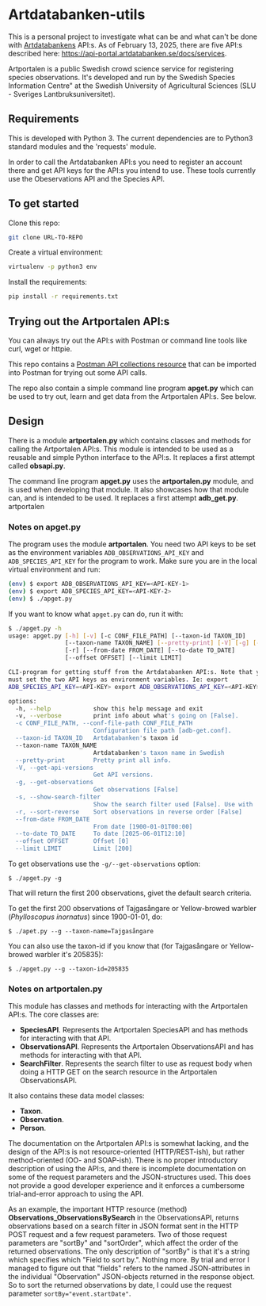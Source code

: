 # Artdatabanken-utils

This is a personal project to investigate what can be and what can't be done with [Artdatabankens](https://api-portal.artdatabanken.se/) API:s. As of February 13, 2025, there are five API:s described here: https://api-portal.artdatabanken.se/docs/services.

Artportalen is a public Swedish crowd science service for registering species observations. It's developed and run by the Swedish Species Information Centre" at the Swedish University of Agricultural Sciences (SLU - Sveriges Lantbruksuniversitet).

## Requirements

This is developed with Python 3. The current dependencies are to Python3 standard modules and  the 'requests' module.

In order to call the Artdatabanken API:s you need to register an account there and get API keys for the API:s you intend to use. These tools currently use the Obeservations API and the Species API.

## To get started

Clone this repo:
```bash
git clone URL-TO-REPO
```

Create a virtual environment:
```bash
virtualenv -p python3 env
```

Install the requirements:
```bash
pip install -r requirements.txt
```

## Trying out the Artportalen API:s

You can always try out the API:s with Postman or command line tools like curl, wget or httpie.

This repo contains a [Postman API collections resource]("artdatbankens-apis.postman.json") that can be imported into Postman for trying out some API calls.

The repo also contain a simple command line program **apget.py** which can be used to try out, learn and get data from the Artportalen API:s. See below.

## Design

There is a module **artportalen.py** which contains classes and methods for calling the Artportalen API:s. This module is intended to be used as a reusable and simple Python interface to the API:s. It replaces a first attempt called **obsapi.py**.

The command line program **apget.py** uses the **artportalen.py** module, and is used when developing that module. It also showcases how that module can, and is intended to be used. It replaces a first attempt **adb_get.py**.
artportalen
### Notes on apget.py

The program uses the module **artportalen**. You need two API keys to be set as the environment variables `ADB_OBSERVATIONS_API_KEY` and `ADB_SPECIES_API_KEY` for the program to work. Make sure you are in the local virtual environment and run:

```bash
(env) $ export ADB_OBSERVATIONS_API_KEY=<API-KEY-1>
(env) $ export ADB_SPECIES_API_KEY=<API-KEY-2>
(env) $ ./apget.py
```

If you want to know what `apget.py` can do, run it with:

```bash
$ ./apget.py -h
usage: apget.py [-h] [-v] [-c CONF_FILE_PATH] [--taxon-id TAXON_ID]
                [--taxon-name TAXON_NAME] [--pretty-print] [-V] [-g] [-s]
                [-r] [--from-date FROM_DATE] [--to-date TO_DATE]
                [--offset OFFSET] [--limit LIMIT]

CLI-program for getting stuff from the Artdatabanken API:s. Note that you
must set the two API keys as environment variables. Ie: export
ADB_SPECIES_API_KEY=<API-KEY> export ADB_OBSERVATIONS_API_KEY=<API-KEY>

options:
  -h, --help            show this help message and exit
  -v, --verbose         print info about what's going on [False].
  -c CONF_FILE_PATH, --conf-file-path CONF_FILE_PATH
                        Configuration file path [adb-get.conf].
  --taxon-id TAXON_ID   Artdatabanken's taxon id
  --taxon-name TAXON_NAME
                        Artdatabanken's taxon name in Swedish
  --pretty-print        Pretty print all info.
  -V, --get-api-versions
                        Get API versions.
  -g, --get-observations
                        Get observations [False]
  -s, --show-search-filter
                        Show the search filter used [False]. Use with '-g'
  -r, --sort-reverse    Sort observations in reverse order [False]
  --from-date FROM_DATE
                        From date [1900-01-01T00:00]
  --to-date TO_DATE     To date [2025-06-01T12:10]
  --offset OFFSET       Offset [0]
  --limit LIMIT         Limit [200]
```

To get observations use the `-g/--get-observations` option:

```
$ ./apget.py -g
```
That will return the first 200 observations, givet the default search criteria. 

To get the first 200 observations of Tajgasångare or Yellow-browed warbler (*Phylloscopus inornatus*) since 1900-01-01, do:

```
$ ./apet.py --g --taxon-name=Tajgasångare
```

You can also use the taxon-id if you know that (for Tajgasångare or Yellow-browed warbler it's 205835):

```
$ ./apget.py --g --taxon-id=205835
```

### Notes on artportalen.py

This module has classes and methods for interacting with the Artportalen API:s. The core classes are:

* **SpeciesAPI**. Represents the Artportalen SpeciesAPI and has methods for interacting with that API.
* **ObservationsAPI**. Represents the Artportalen ObservationsAPI and has methods for interacting with that API.
* **SearchFilter**. Represents the search filter to use as request body when doing a HTTP GET on the search resource in the Artportalen ObservationsAPI.

It also contains these data model classes:

* **Taxon**.
* **Observation**.
* **Person**.

The documentation on the Artportalen API:s is somewhat lacking, and the design of the API:s is not resource-oriented (HTTP/REST-ish), but rather method-oriented (OO- and SOAP-ish). There is no proper introductory description of using the API:s, and there is incomplete documentation on some of the request parameters and the JSON-structures used. This does not provide a good developer experience and it enforces a cumbersome trial-and-error approach to using the API.

As an example, the important HTTP resource (method) **Observations_ObservationsBySearch** in the ObservationsAPI, returns observations based on a search filter in JSON format sent in the HTTP POST request and a few request parameters. Two of those request parameters are "sortBy" and "sortOrder", which affect the order of the returned observations. The only description of "sortBy" is that it's a string which specifies which "Field to sort by.". Nothing more. By trial and error I managed to figure out that "fields" refers to the named JSON-attributes in the individual "Observation" JSON-objects returned in the response object. So to sort the returned observations by date, I could use the request parameter `sortBy="event.startDate"`.

